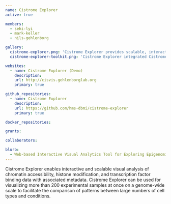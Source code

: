 ```yaml
---
name: Cistrome Explorer
active: true

members:
  - sehi-lyi
  - mark-keller
  - nils-gehlenborg

gallery:
  cistrome-explorer.png: 'Cistrome Explorer provides scalable, interactive, and modular visualizations for epigenomics data with associated metadata.'
  cistrome-explorer-toolkit.png: 'Cistrome Explorer integrated Cistrome DB Toolkit that contains huge collection of public ChIP-seq, DNase-seq, and ATAC-seq datasets.'

websites:
  - name: Cistrome Explorer (Demo)
    description: 
    url: http://cisvis.gehlenborglab.org
    primary: true

github_repositories:
  - name: Cistrome Explorer
    description:
    url: https://github.com/hms-dbmi/cistrome-explorer
    primary: true

docker_repositories:

grants:

collaborators:

blurb:
  - Web-based Interactive Visual Analytics Tool for Exploring Epigenomics Data with Associated Metadata
---
```

Cistrome Explorer enables interactive and scalable visual analysis of chromatin accessibility, histone modification, and transcription factor binding data with associated metadata. Cistrome Explorer can be used for visualizing more than 200 experimental samples at once on a genome-wide scale to facilitate the comparison of patterns between large numbers of cell types and conditions.